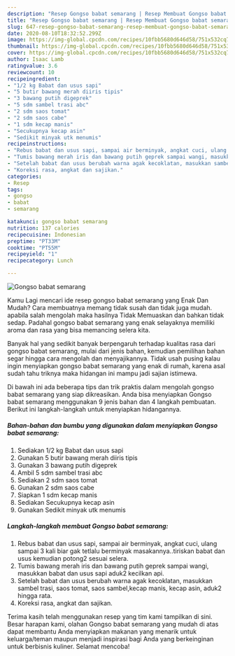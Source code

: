 ```yaml
---
description: "Resep Gongso babat semarang | Resep Membuat Gongso babat semarang Yang Enak Dan Mudah"
title: "Resep Gongso babat semarang | Resep Membuat Gongso babat semarang Yang Enak Dan Mudah"
slug: 647-resep-gongso-babat-semarang-resep-membuat-gongso-babat-semarang-yang-enak-dan-mudah
date: 2020-08-10T18:32:52.299Z
image: https://img-global.cpcdn.com/recipes/10fbb5680d646d58/751x532cq70/gongso-babat-semarang-foto-resep-utama.jpg
thumbnail: https://img-global.cpcdn.com/recipes/10fbb5680d646d58/751x532cq70/gongso-babat-semarang-foto-resep-utama.jpg
cover: https://img-global.cpcdn.com/recipes/10fbb5680d646d58/751x532cq70/gongso-babat-semarang-foto-resep-utama.jpg
author: Isaac Lamb
ratingvalue: 3.6
reviewcount: 10
recipeingredient:
- "1/2 kg Babat dan usus sapi"
- "5 butir bawang merah diiris tipis"
- "3 bawang putih digeprek"
- "5 sdm sambel trasi abc"
- "2 sdm saos tomat"
- "2 sdm saos cabe"
- "1 sdm kecap manis"
- "Secukupnya kecap asin"
- "Sedikit minyak utk menumis"
recipeinstructions:
- "Rebus babat dan usus sapi, sampai air berminyak, angkat cuci, ulang sampai 3 kali biar gak tetlalu berminyak masakannya..tiriskan babat dan usus kemudian potong2 sesuai selera."
- "Tumis bawang merah iris dan bawang putih geprek sampai wangi, masukkan babat dan usus sapi aduk2 kecilkan api."
- "Setelah babat dan usus berubah warna agak kecoklatan, masukkan sambel trasi, saos tomat, saos sambel,kecap manis, kecap asin, aduk2 hingga rata."
- "Koreksi rasa, angkat dan sajikan."
categories:
- Resep
tags:
- gongso
- babat
- semarang

katakunci: gongso babat semarang 
nutrition: 137 calories
recipecuisine: Indonesian
preptime: "PT33M"
cooktime: "PT55M"
recipeyield: "1"
recipecategory: Lunch

---
```



![Gongso babat semarang](https://img-global.cpcdn.com/recipes/10fbb5680d646d58/751x532cq70/gongso-babat-semarang-foto-resep-utama.jpg)

Kamu Lagi mencari ide resep gongso babat semarang yang Enak Dan Mudah? Cara membuatnya memang tidak susah dan tidak juga mudah. apabila salah mengolah maka hasilnya Tidak Memuaskan dan bahkan tidak sedap. Padahal gongso babat semarang yang enak selayaknya memiliki aroma dan rasa yang bisa memancing selera kita.



Banyak hal yang sedikit banyak berpengaruh terhadap kualitas rasa dari gongso babat semarang, mulai dari jenis bahan, kemudian pemilihan bahan segar hingga cara mengolah dan menyajikannya. Tidak usah pusing kalau ingin menyiapkan gongso babat semarang yang enak di rumah, karena asal sudah tahu triknya maka hidangan ini mampu jadi sajian istimewa.


Di bawah ini ada beberapa tips dan trik praktis dalam mengolah gongso babat semarang yang siap dikreasikan. Anda bisa menyiapkan Gongso babat semarang menggunakan 9 jenis bahan dan 4 langkah pembuatan. Berikut ini langkah-langkah untuk menyiapkan hidangannya.

<!--inarticleads1-->

##### Bahan-bahan dan bumbu yang digunakan dalam menyiapkan Gongso babat semarang:

1. Sediakan 1/2 kg Babat dan usus sapi
1. Gunakan 5 butir bawang merah diiris tipis
1. Gunakan 3 bawang putih digeprek
1. Ambil 5 sdm sambel trasi abc
1. Sediakan 2 sdm saos tomat
1. Gunakan 2 sdm saos cabe
1. Siapkan 1 sdm kecap manis
1. Sediakan Secukupnya kecap asin
1. Gunakan Sedikit minyak utk menumis




<!--inarticleads2-->

##### Langkah-langkah membuat Gongso babat semarang:

1. Rebus babat dan usus sapi, sampai air berminyak, angkat cuci, ulang sampai 3 kali biar gak tetlalu berminyak masakannya..tiriskan babat dan usus kemudian potong2 sesuai selera.
1. Tumis bawang merah iris dan bawang putih geprek sampai wangi, masukkan babat dan usus sapi aduk2 kecilkan api.
1. Setelah babat dan usus berubah warna agak kecoklatan, masukkan sambel trasi, saos tomat, saos sambel,kecap manis, kecap asin, aduk2 hingga rata.
1. Koreksi rasa, angkat dan sajikan.




Terima kasih telah menggunakan resep yang tim kami tampilkan di sini. Besar harapan kami, olahan Gongso babat semarang yang mudah di atas dapat membantu Anda menyiapkan makanan yang menarik untuk keluarga/teman maupun menjadi inspirasi bagi Anda yang berkeinginan untuk berbisnis kuliner. Selamat mencoba!
